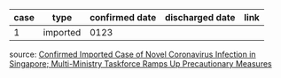 | case | type | confirmed date | discharged date | link
| - | - | - | - | - |
| 1 | imported | 0123 | | |

source: [Confirmed Imported Case of Novel Coronavirus Infection in Singapore; Multi-Ministry Taskforce Ramps Up Precautionary Measures](https://www.moh.gov.sg/news-highlights/details/confirmed-imported-case-of-novel-coronavirus-infection-in-singapore-multi-ministry-taskforce-ramps-up-precautionary-measures)

